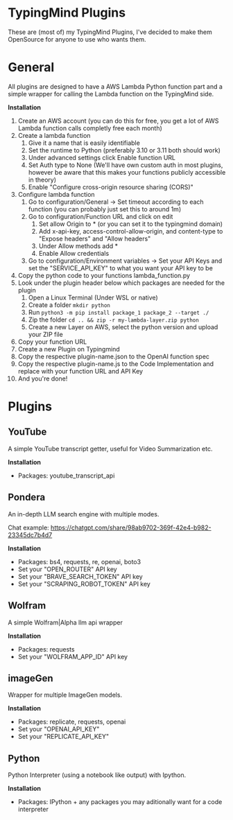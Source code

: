 # TypingMind Plugins

These are (most of) my TypingMind Plugins, I've decided to make them OpenSource for anyone to use who wants them. 

# General

All plugins are designed to have a AWS Lambda Python function part and a simple wrapper for calling the Lambda function on the TypingMind side.

**Installation**

1. Create an AWS account (you can do this for free, you get a lot of AWS Lambda function calls completly free each month)
2. Create a lambda function
   1. Give it a name that is easily identifiable 
   2. Set the runtime to Python (preferably 3.10 or 3.11 both should work)
   3. Under advanced settings click Enable function URL 
   4. Set Auth type to None (We'll have own custom auth in most plugins, however be aware that this makes your functions publicly accessible in theory)
   5. Enable "Configure cross-origin resource sharing (CORS)"
3. Configure lambda function
   1. Go to configuration/General -> Set timeout according to each function (you can probably just set this to around 1m)
   2. Go to configuration/Function URL and click on edit
      1. Set allow Origin to * (or you can set it to the typingmind domain)
      2. Add x-api-key, access-control-allow-origin, and content-type to "Expose headers" and "Allow headers"
      3. Under Allow methods add *
      4. Enable Allow credentials
   3. Go to configuration/Environment variables -> Set your API Keys and set the "SERVICE_API_KEY" to what you want your API key to be
4. Copy the python code to your functions lambda_function.py
5. Look under the plugin header below which packages are needed for the plugin
   1. Open a Linux Terminal (Under WSL or native)
   2. Create a folder `mkdir python`
   3. Run `python3 -m pip install package_1 package_2 --target ./`
   4. Zip the folder `cd .. && zip -r my-lambda-layer.zip python`
   5. Create a new Layer on AWS, select the python version and upload your ZIP file
6. Copy your function URL 
7. Create a new Plugin on Typingmind
8. Copy the respective plugin-name.json to the OpenAI function spec
9. Copy the respective plugin-name.js to the Code Implementation and replace with your function URL and API Key  
10. And you're done!

# Plugins

## YouTube

A simple YouTube transcript getter, useful for Video Summarization etc. 

**Installation**
- Packages: youtube_transcript_api

## Pondera 

An in-depth LLM search engine with multiple modes. 

Chat example: https://chatgpt.com/share/98ab9702-369f-42e4-b982-23345dc7b4d7

**Installation**
- Packages: bs4, requests, re, openai, boto3
- Set your "OPEN_ROUTER" API key
- Set your "BRAVE_SEARCH_TOKEN" API key 
- Set your "SCRAPING_ROBOT_TOKEN" API key

## Wolfram

A simple Wolfram|Alpha llm api wrapper

**Installation**
- Packages: requests
- Set your "WOLFRAM_APP_ID" API key

## imageGen

Wrapper for multiple ImageGen models. 

**Installation**
- Packages: replicate, requests, openai
- Set your "OPENAI_API_KEY"
- Set your "REPLICATE_API_KEY"

## Python 

Python Interpreter (using a notebook like output) with Ipython. 

**Installation**
- Packages: IPython + any packages you may aditionally want for a code interpreter
